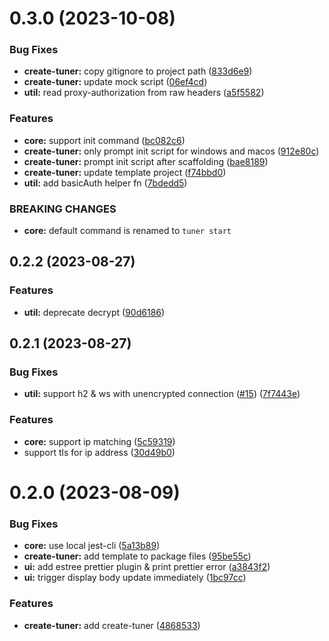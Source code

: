 # 0.3.0 (2023-10-08)

### Bug Fixes

* **create-tuner:** copy gitignore to  project path ([833d6e9](https://github.com/tuner-proxy/tuner/commit/833d6e928a9e71276777caf3433123f9ab404a00))
* **create-tuner:** update mock script ([06ef4cd](https://github.com/tuner-proxy/tuner/commit/06ef4cd9f1aa3ace78403f53909dd1ef0d471e39))
* **util:** read proxy-authorization from raw headers ([a5f5582](https://github.com/tuner-proxy/tuner/commit/a5f5582c44c9ad05287d45e230b537e84e5df8fd))

### Features

* **core:** support init command ([bc082c6](https://github.com/tuner-proxy/tuner/commit/bc082c63952cf35fc277d0f690ec2430d0f6881d))
* **create-tuner:** only prompt init script for windows and macos ([912e80c](https://github.com/tuner-proxy/tuner/commit/912e80c5ded413aa152991448c5371dbb80c107a))
* **create-tuner:** prompt init script after scaffolding ([bae8189](https://github.com/tuner-proxy/tuner/commit/bae8189879ec432a202004b9237344601c0157bf))
* **create-tuner:** update template project ([f74bbd0](https://github.com/tuner-proxy/tuner/commit/f74bbd0aa19a22b3fb91381bf7cdae0b4e9e6457))
* **util:** add basicAuth helper fn ([7bdedd5](https://github.com/tuner-proxy/tuner/commit/7bdedd5c99bf920db7fe891a1c2594ba880eab16))

### BREAKING CHANGES

* **core:** default command is renamed to `tuner start`

## 0.2.2 (2023-08-27)

### Features

* **util:** deprecate decrypt ([90d6186](https://github.com/gzzhanghao/tuner/commit/90d61864e54cb0679fe4cdd8956c03b67e2f8a42))

## 0.2.1 (2023-08-27)

### Bug Fixes

* **util:** support h2 & ws with unencrypted connection ([#15](https://github.com/gzzhanghao/tuner/issues/15)) ([7f7443e](https://github.com/gzzhanghao/tuner/commit/7f7443e28ee305de327414ac2926d516b5a7e10a))

### Features

* **core:** support ip matching ([5c59319](https://github.com/gzzhanghao/tuner/commit/5c5931974518671a51792d9f6eab2873971ad686))
* support tls for ip address ([30d49b0](https://github.com/gzzhanghao/tuner/commit/30d49b0756c0f5d6bb40da4475a73fe5ead83c99))

# 0.2.0 (2023-08-09)

### Bug Fixes

* **core:** use local jest-cli ([5a13b89](https://github.com/gzzhanghao/tuner/commit/5a13b89f4581dbcda3b1cd987d3c37e0316ce21d))
* **create-tuner:** add template to package files ([95be55c](https://github.com/gzzhanghao/tuner/commit/95be55cb4cd2c3d479591195adc1a1df5ced0c2f))
* **ui:** add estree prettier plugin & print prettier error ([a3843f2](https://github.com/gzzhanghao/tuner/commit/a3843f29ee991b6e352f0490ce3745d9c0427975))
* **ui:** trigger display body update immediately ([1bc97cc](https://github.com/gzzhanghao/tuner/commit/1bc97ccfb27e5ba4133d82ad981d2ba68ad73a74))

### Features

* **create-tuner:** add create-tuner ([4868533](https://github.com/gzzhanghao/tuner/commit/4868533715dd0ebd30bd4f5c28773c735f988520))
